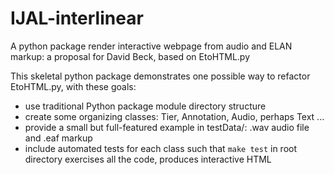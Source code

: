 # IJAL-interlinear
A python package render interactive webpage from audio and ELAN markup: a proposal for David Beck, based on EtoHTML.py

This skeletal python package demonstrates one possible way to refactor EtoHTML.py, with these goals:
  - use traditional Python package module directory structure
  - create some organizing classes: Tier, Annotation, Audio, perhaps Text ...
  - provide a small but full-featured example in testData/: .wav audio file and .eaf markup
  - include automated tests for each class such that ````make test```` in root directory exercises all the code, produces interactive HTML
